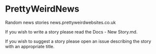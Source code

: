 # PrettyWeirdNews
Random news stories news.prettyweirdwebsites.co.uk

If you wish to write a story please read the Docs - New Story.md.

If you wish to suggest a story please open an issue describing the story with an appropriate title.
